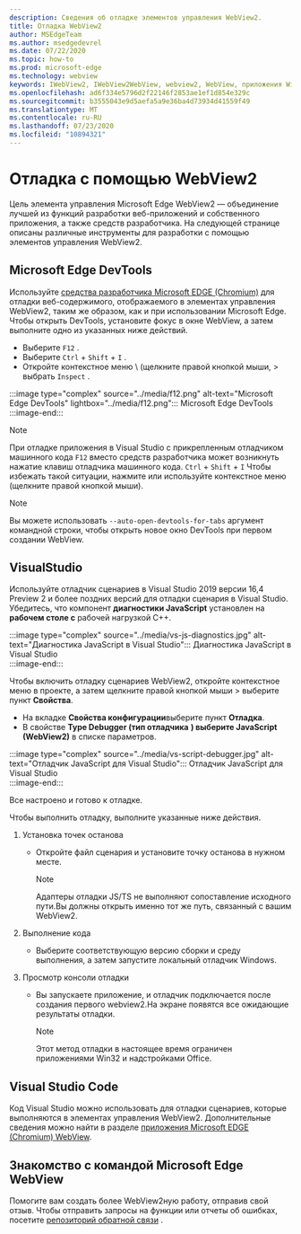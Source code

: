 ```yaml
---
description: Сведения об отладке элементов управления WebView2.
title: Отладка WebView2
author: MSEdgeTeam
ms.author: msedgedevrel
ms.date: 07/22/2020
ms.topic: how-to
ms.prod: microsoft-edge
ms.technology: webview
keywords: IWebView2, IWebView2WebView, webview2, WebView, приложения Win32, Win32, EDGE, ICoreWebView2, ICoreWebView2Host, элемент управления "веб-браузер", HTML Edge
ms.openlocfilehash: ad6f334e5796d2f22146f2853ae1ef1d854e329c
ms.sourcegitcommit: b3555043e9d5aefa5a9e36ba4d73934d41559f49
ms.translationtype: MT
ms.contentlocale: ru-RU
ms.lasthandoff: 07/23/2020
ms.locfileid: "10894321"
---
```

# Отладка с помощью WebView2  

Цель элемента управления Microsoft Edge WebView2 — объединение лучшей из функций разработки веб-приложений и собственного приложения, а также средств разработчика.  На следующей странице описаны различные инструменты для разработки с помощью элементов управления WebView2.  

## Microsoft Edge DevTools  

Используйте [средства разработчика Microsoft EDGE (Chromium)][DevtoolsGuideChromiumMain] для отладки веб-содержимого, отображаемого в элементах управления WebView2, таким же образом, как и при использовании Microsoft Edge.  Чтобы открыть DevTools, установите фокус в окне WebView, а затем выполните одно из указанных ниже действий.  
*   Выберите `F12` .  
*   Выберите `Ctrl` + `Shift` + `I` .  
*   Откройте контекстное меню \ (щелкните правой кнопкой мыши, > выбрать `Inspect` .  

:::image type="complex" source="../media/f12.png" alt-text="Microsoft Edge DevTools" lightbox="../media/f12.png":::
   Microsoft Edge DevTools  
:::image-end:::  

> [!NOTE]
> При отладке приложения в Visual Studio с прикрепленным отладчиком машинного кода `F12` вместо средств разработчика может возникнуть нажатие клавиш отладчика машинного кода.  `Ctrl` + `Shift` + `I` Чтобы избежать такой ситуации, нажмите или используйте контекстное меню (щелкните правой кнопкой мыши).  

> [!NOTE]
> Вы можете использовать `--auto-open-devtools-for-tabs` аргумент командной строки, чтобы открыть новое окно DevTools при первом создании WebView.  <!--See `CreateCoreWebView2Controller` documentation for how to provide additional command-line arguments to the browser process.  See `LoaderOverride` registry key to examine different builds of WebView2 without modifying your application in the `CreateCoreWebView2Controller` documentation.  -->  

## VisualStudio  

Используйте отладчик сценариев в Visual Studio 2019 версии 16,4 Preview 2 и более поздних версий для отладки сценария в Visual Studio.  Убедитесь, что компонент **диагностики JavaScript** установлен на **рабочем столе с** рабочей нагрузкой C++.  

:::image type="complex" source="../media/vs-js-diagnostics.jpg" alt-text="Диагностика JavaScript в Visual Studio":::
   Диагностика JavaScript в Visual Studio  
:::image-end:::  

<!--todo: Please update the image to use a red rectangle to outline the portion of the screen to highlight  -->  

Чтобы включить отладку сценариев WebView2, откройте контекстное меню в проекте, а затем щелкните правой кнопкой мыши > выберите пункт **Свойства**.  

*   На вкладке **Свойства конфигурации**выберите пункт **Отладка**.  
*   В свойстве **Type Debugger (тип отладчика** **) выберите JavaScript (WebView2)** в списке параметров. 

:::image type="complex" source="../media/vs-script-debugger.jpg" alt-text="Отладчик JavaScript для Visual Studio":::
   Отладчик JavaScript для Visual Studio  
:::image-end:::  

<!--todo: Please update the image to use a red rectangle to outline the portion of the screen to highlight  -->  

Все настроено и готово к отладке.  

Чтобы выполнить отладку, выполните указанные ниже действия.  

1.  Установка точек останова  
    *   Откройте файл сценария и установите точку останова в нужном месте.  
        
        > [!NOTE]
        > Адаптеры отладки JS/TS не выполняют сопоставление исходного пути.Вы должны открыть именно тот же путь, связанный с вашим WebView2.  
        
1.  Выполнение кода  
    *   Выберите соответствующую версию сборки и среду выполнения, а затем запустите локальный отладчик Windows.  
1.  Просмотр консоли отладки  
    *   Вы запускаете приложение, и отладчик подключается после создания первого webview2.На экране появятся все ожидающие результаты отладки.  
        
        > [!NOTE]
        > Этот метод отладки в настоящее время ограничен приложениями Win32 и надстройками Office.  
        
## Visual Studio Code  

Код Visual Studio можно использовать для отладки сценариев, которые выполняются в элементах управления WebView2.  Дополнительные сведения можно найти в разделе [приложения Microsoft EDGE (Chromium) WebView][GithubMicrosoftVscodeEdgeDebug2ReadmeChromiumWebviewApplications].  

<!--todo:  add See also heading  -->  

## Знакомство с командой Microsoft Edge WebView  

Помогите вам создать более WebView2ную работу, отправив свой отзыв.  Чтобы отправить запросы на функции или отчеты об ошибках, посетите [репозиторий обратной связи][GithubMicrosoftedgeWebviewfeedbackMain] .  

<!--## Debugging  

Open DevTools with the normal shortcuts: `F12` or `Ctrl+Shift+I`. You can use the `--auto-open-devtools-for-tabs` command argument switch to have the DevTools window open immediately when first creating a WebView. See CreateCoreWebView2Controller documentation for how to provide additional command line arguments to the browser process. Check out the LoaderOverride registry key for trying out different builds of WebView2 without modifying your application in the CreateCoreWebView2Controller documentation.  -->  

<!-- links -->  

[DevtoolsGuideChromiumMain]: ../../devtools-guide-chromium.md "Инструменты разработчика Microsoft EDGE (Chromium)"  

[GithubMicrosoftedgeWebviewfeedbackMain]: https://github.com/MicrosoftEdge/WebViewFeedback "WebView Feedback-MicrosoftEdge/WebViewFeedback | GitHub"  

[GithubMicrosoftVscodeEdgeDebug2ReadmeChromiumWebviewApplications]: https://github.com/microsoft/vscode-edge-debug2/blob/master/README.md#microsoft-edge-chromium-webview-applications "Microsoft EDGE (Chromium) WebView Applications-VS-Debugger для Microsoft Edge-Microsoft/vscode-Edge-debug2 | GitHub"  
